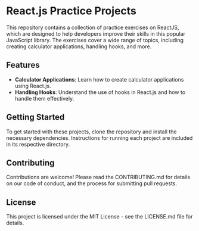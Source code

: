 # React.js Practice Projects
This repository contains a collection of practice exercises on ReactJS, which are designed to help developers improve their skills in this popular JavaScript library. The exercises cover a wide range of topics, including creating calculator applications, handling hooks, and more.

## Features
- **Calculator Applications**: Learn how to create calculator applications using React.js.
- **Handling Hooks**: Understand the use of hooks in React.js and how to handle them effectively.

## Getting Started
To get started with these projects, clone the repository and install the necessary dependencies. Instructions for running each project are included in its respective directory.

## Contributing
Contributions are welcome! Please read the CONTRIBUTING.md for details on our code of conduct, and the process for submitting pull requests.

## License
This project is licensed under the MIT License - see the LICENSE.md file for details.
